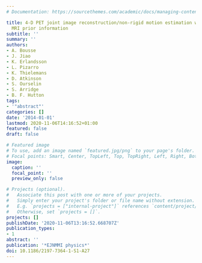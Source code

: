 ```yaml
---
# Documentation: https://sourcethemes.com/academic/docs/managing-content/

title: 4-D PET joint image reconstruction/non-rigid motion estimation with limited
  MRI prior information
subtitle: ''
summary: ''
authors:
- A. Bousse
- J. Jiao
- K. Erlandsson
- L. Pizarro
- K. Thielemans
- D. Atkinson
- S. Ourselin
- S. Arridge
- B. F. Hutton
tags:
- '"abstract"'
categories: []
date: '2014-01-01'
lastmod: 2020-11-06T14:16:52+01:00
featured: false
draft: false

# Featured image
# To use, add an image named `featured.jpg/png` to your page's folder.
# Focal points: Smart, Center, TopLeft, Top, TopRight, Left, Right, BottomLeft, Bottom, BottomRight.
image:
  caption: ''
  focal_point: ''
  preview_only: false

# Projects (optional).
#   Associate this post with one or more of your projects.
#   Simply enter your project's folder or file name without extension.
#   E.g. `projects = ["internal-project"]` references `content/project/deep-learning/index.md`.
#   Otherwise, set `projects = []`.
projects: []
publishDate: '2020-11-06T13:16:52.668707Z'
publication_types:
- 1
abstract: ''
publication: '*EJNMMI physics*'
doi: 10.1186/2197-7364-1-S1-A27
---
```


